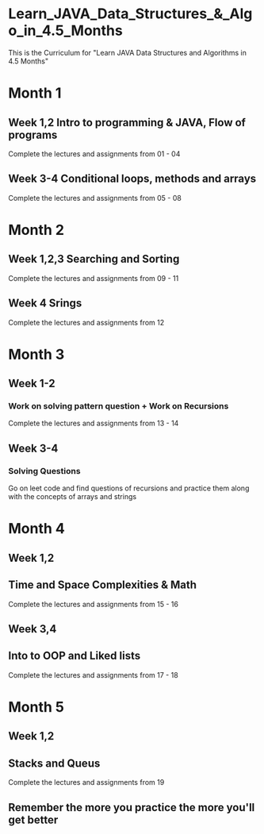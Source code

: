 # Learn_JAVA_Data_Structures_&_Algo_in_4.5_Months

This is the Curriculum for "Learn JAVA Data Structures and Algorithms in 4.5 Months"


# Month 1  

## Week 1,2 Intro to programming & JAVA, Flow of programs
Complete the lectures and assignments from 01 - 04 

## Week 3-4 Conditional loops, methods and arrays
Complete the lectures and assignments from 05 - 08 

# Month 2

## Week 1,2,3 Searching and Sorting
Complete the lectures and assignments from 09 - 11

## Week 4 Srings
Complete the lectures and assignments from 12
 
# Month 3

## Week 1-2
### Work on solving pattern question + Work on Recursions
Complete the lectures and assignments from 13 - 14

## Week 3-4
### Solving Questions
Go on leet code and find questions of recursions and practice them along with the concepts of arrays and strings

# Month 4

## Week 1,2 
## Time and Space Complexities & Math
Complete the lectures and assignments from 15 - 16

## Week 3,4
## Into to OOP and Liked lists
Complete the lectures and assignments from 17 - 18

# Month 5 

## Week 1,2
## Stacks and Queus
Complete the lectures and assignments from 19

## Remember the more you practice the more you'll get better


